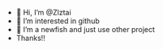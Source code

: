 - 👋 Hi, I’m @Zlztai
- 👀 I’m interested in github
- 🌱 I’m a newfish and just use other project
- Thanks!!

<!---
Zlztai/Zlztai is a ✨ special ✨ repository because its `README.md` (this file) appears on your GitHub profile.
You can click the Preview link to take a look at your changes.
--->
